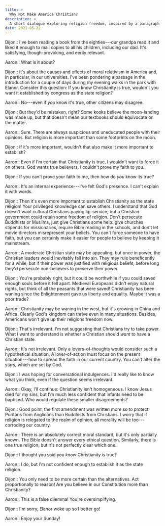```yaml
---
title: >
  Why Not Make America Christian?
description: >
  A short dialogue exploring religion freedom, inspired by a paragraph in the introduction of _The Closing of the American Mind_ by Allan Bloom.
date: 2021-05-22
---
```


Dijon:: I've been reading a book from the eighties---our grandpa read it and liked it enough to mail copies to all his children, including our dad. It's satisfying, though-provoking, and eerily relevant.

Aaron:: What is it about?

Dijon:: It's about the causes and effects of moral relativism in America and, in particular, in our universities. I've been pondering a passage in the introduction for a couple of days during my evening walks in the park with Elanor. Consider this question: If you know Christianity is true, wouldn't you want it established by congress as the state religion?

Aaron:: No---even if _you_ know it's true, other citizens may disagree.

Dijon:: But they'd be mistaken, right? Some kooks believe the moon-landing was made up, but that doesn't mean our textbooks should equivocate on the matter.

Aaron:: Sure. There are always suspicious and uneducated people with their opinions. But religion is more important than some footprints on the moon.

Dijon:: If it's more important, wouldn't that also make it more important to establish?

Aaron:: Even if I'm certain that Christianity is true, I wouldn't want to force it on others. God wants true believers. I couldn't prove my faith to you.

Dijon:: If you can't prove your faith to me, then how do _you_ know its true?

Aaron:: It's an internal experience---I've felt God's presence. I can't explain it with words.

Dijon:: Then it's even more important to establish Christianity as the state religion! Your privileged knowledge can save others. I understand that God doesn't want cultural Christians paying lip-service, but a Christian government could retain some freedom of religion. Don't persecute Buddhists or Muslims, just give Christians some help: give churches stipends for missionaries, require Bible reading in the schools, and don't let movie directors misrepresent your beliefs. You can't force someone to have faith, but you can certainly make it easier for people to believe by keeping it mainstream.

Aaron:: A moderate Christian state may be appealing, but once in power, the Christian leaders would inevitably fall into sin. They may rule beneficently for a while, but if their power was justified with religious beliefs, before long they'd persecute non-believers to preserve their power.

Dijon:: You're probably right, but it could be worthwhile if you could saved enough souls before it fell apart. Medieval Europeans didn't enjoy natural rights, but think of all the peasants that were saved! Christianity has been waning since the Enlightenment gave us liberty and equality. Maybe it was a poor trade?

Aaron:: Christianity may be waning in the west, but it's growing in China and Africa. Clearly God's kingdom can thrive even in many situations. Besides, Americans won't give up their religions freedom now.

Dijon:: That's irrelevant. I'm not suggesting that Christians try to take power. What I want to understand is whether a Christian should _want_ to have a Christian state.

Aaron:: It's not irrelevant. Only a lovers-of-thoughts would consider such a hypothetical situation. A lover-of-action must focus on the present situation---how to spread the faith in our current country. You can't alter the stars, which are set by God.

Dijon:: I was hoping for conversational indulgences. I'd really like to know what you think, even if the question seems irrelevant.

Aaron:: Okay, I'll continue: Christianity isn't homogeneous. I know Jesus died for my sins, but I'm much less confident that infants need to be baptised. Who would regulate these smaller disagreements?

Dijon:: Good point, the first amendment was written more so to protect Puritans from Anglicans than Buddhists from Christians. I worry that if religion is relegated to the realm of opinion, all morality will be too---corroding our country.

Aaron:: There is an absolutely correct moral standard, but it's only partially known. The Bible doesn't answer every ethical question. Similarly, there is one true religion, but it's not perfectly clear which one.

Dijon:: I thought you said you _know_ Christianity is true?

Aaron:: I do, but I'm not confident enough to establish it as the state religion.

Dijon:: You only need to be more certain than the alternatives. Act proportionally to reason! Are you believe in our Constitution more than Christianity?

Aaron:: This is a false dilemma! You're oversimplifying.

Dijon:: I'm sorry, Elanor woke up so I better go!

Aaron:: Enjoy your Sunday!
